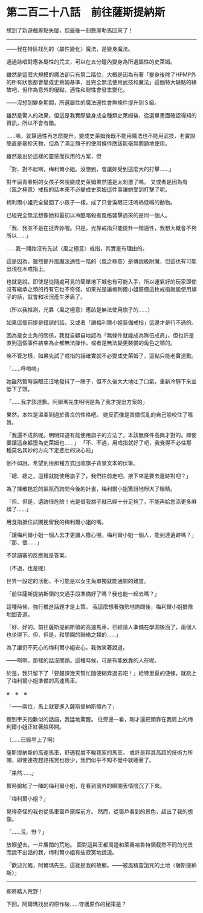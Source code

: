 # 第二百二十八話　前往薩斯提納斯

想到了新遊戲差點失蹤，但最後一刻懸崖勒馬回來了！

---

――我在特區找到的〈屬性變化〉魔法，是變身魔法。

通過詠唱對應各屬性的咒文，可以在五分鐘內變身為所選屬性的史萊姆。

雖然是這麼大規模的魔法卻只有第二階位，大概是因為有著「變身後除了HPMP外的所有狀態都會變成史萊姆基準，且完全無法使用武技和魔法」這個特大缺點的緣故吧，但作為意外的優點，適性和耐性會發生變化。

――沒想到變身期間，所選屬性的魔法適性會無條件提升到Ｓ級。

雖然是驚人的效果，但這是我實際變身成全種類史萊姆後，從選單畫面確認得知的資訊，所以不會有錯。

……嘛，就算適性再怎麼提升，變成史萊姆後既不能用魔法也不能用武技，老實說簡直是暴殄天物，但為了滿足旗子的使用條件應該能毫無問題地使用。

雖然是出於這樣的靈感而採用的方案，但

「對、對不起啊，梅利爾小姐。沒想到，會讓妳受到這麼大的打擊……」

對年屆青春期的女孩子來說變成史萊姆果然還是太刺激了嗎。
又或者是因為有〈風之極意〉戒指的話本來不必變成史萊姆這件事讓她受到打擊了呢。

梅利爾小姐完全變回了小孩子一樣，成了只會淚眼汪汪嗚嗚低鳴的動物。

已經完全無法想像她和最初以冷酷暗殺者風格襲擊過來的是同一個人。

「我、我並不是在捉弄妳喔。只是，光靠戒指只能提升一階適性，我想大概會不夠所以……」

……我一開始沒有先試〈風之極意〉戒指，其實是有理由的。

這是因為，雖然提升風魔法適性一階的〈風之極意〉是傳說級附魔，但這也有可能出現在木戒指上。

也就是說，即使是從隨處可見的簡單地下城也有可能入手，所以運氣好的玩家即使沒有繼承之類的持有它也不奇怪，如果光是讓梅利爾小姐裝備這枚戒指就能使用旗子的話，就會和狀況產生矛盾了。

（所以我推測，光靠〈風之極意〉應該是無法使用旗子的……）

如果這個前提是錯誤的話，又或者「讓梅利爾小姐裝備戒指」這邊才是行不通的。

因為是女主角的關係，我就自顧自地認為「無條件就能成為隊伍成員」，但也許是直到這個事件結束為止都無法操作，或者是無法變更裝備的角色之類的。

嘛不管怎樣，如果先試了戒指的話確實就不必變成史萊姆了，這點只能老實道歉。

「……呼嗚嗚」

她雖然暫時淚眼汪汪地發抖了一陣子，但不久後大大地吐了口氣，重新冷靜下來並低下了頭。

「……我才該道歉。阿爾瑪先生明明是為了我才提出方案的」

果然，本性是溫柔到過於善良的性格吧。
她反而像是責備慌亂的自己般咬住了嘴唇。

「我還不成熟呢。明明知道有能使用旗子的方法了，本該無條件高興才對的。即使要讓這身軀墮為史萊姆也……」
「不、不過，用戒指就好了吧，我覺得不必往那種莫名其妙的方向下定悲壯的決心啦」

倒不如說，希望別用那種方式回收旗子背景文本的伏筆。

「總、總之，這樣就能使用旗子了，我們往前走吧。接下來是要去遺跡對吧？」

為了揮散尷尬的氣氛而詢問今後的計畫，梅利爾小姐驚訝地睜大了眼睛。

「但、但是，遺跡很危險！光是借我旗子就已經十分足夠了，不能再給您添更多麻煩了……」

用食指抵住試圖挽留我的梅利爾小姐的嘴。

「讓梅利爾小姐一個人去才更讓人擔心喔。梅利爾小姐一個人，能到達遺跡嗎？」
「那、個……」

不禁語塞的反應就是答案。

（不過，也是呢）

世界一設定的活動，不可能是以女主角單獨就能通關的難度。

「前往薩斯提納斯領的交通手段準備好了嗎？我也能一起去嗎？」

這種時候，強行推進話題才是上策。
我這麼想著強勢地詢問後，梅利爾小姐猶豫地回答道。

「好、好的。前往薩斯提納斯領的高速馬車，已經請人準備在學園後面了，兩個人也坐得下。但、但是，和學園的聯絡之類的……」

為了讓仍不死心的梅利爾小姐安心，我微笑著說道。

――啊啊。那樣的話沒問題。這種時候，可是有能依靠的人在呢。

於是，我只留下了「要翹課幾天幫忙隨便糊弄過去吧！」給特里夏的便條，就跳上了梅利爾小姐準備的高速馬車。

※　※　※

「――兩位，馬上就要進入薩斯提納斯領內了」

聽到車夫抱歉似的話語，我猛地驚醒。
往旁邊一看，剛才還把頭靠在我肩上的梅利爾小姐正紅著臉移開。

（……已經早上了啊）

薩斯提納斯的高速馬車，舒適程度不輸我家的馬車。
或許是拜其高超的技術力所賜，即使連夜趕路搖晃也很少，我們似乎不知不覺中就睡著了。

「果然……」

暫時臉紅了一陣的梅利爾小姐，在看到窗外的瞬間表情陰沉了下來。

「梅利爾小姐？」

覺得奇怪的我也從馬車窗戶窺探前方。
然而，從窗戶看到的景色，超出了我的想像。

「……荒、野？」

放眼望去，一片廣闊的荒地。
面對這與王都周邊和萊奧哈魯特領截然不同的光景而說不出話的我，梅利爾小姐有些寂寞地說道。

「歡迎光臨，阿爾瑪先生。這就是我的故鄉。――被風精靈詛咒的土地〈薩斯提納斯〉」

---

即將踏入荒野！

下回，阿爾瑪找出的原作破……守護原作的秘策是？